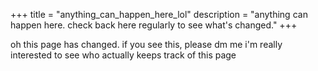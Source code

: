+++
title = "anything_can_happen_here_lol"
description = "anything can happen here. check back here regularly to see what's changed."
+++

oh this page has changed. if you see this, please dm me i'm really interested
to see who actually keeps track of this page
